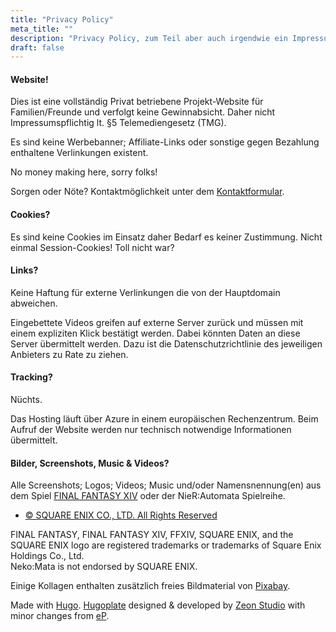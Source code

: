 ```yaml
---
title: "Privacy Policy"
meta_title: ""
description: "Privacy Policy, zum Teil aber auch irgendwie ein Impressum, der Neko:Mata FC aus Final Fantasy XIV"
draft: false
---
```


#### Website!

Dies ist eine vollständig Privat betriebene Projekt-Website für Familien/Freunde und verfolgt keine Gewinnabsicht. Daher nicht Impressumspflichtig lt. §5 Telemediengesetz (TMG).

Es sind keine Werbebanner; Affiliate-Links oder sonstige gegen Bezahlung enthaltene Verlinkungen existent.

No money making here, sorry folks!

Sorgen oder Nöte? Kontaktmöglichkeit unter dem [Kontaktformular](/contact).

#### Cookies?

Es sind keine Cookies im Einsatz daher Bedarf es keiner Zustimmung. Nicht einmal Session-Cookies! Toll nicht war?

#### Links?

Keine Haftung für externe Verlinkungen die von der Hauptdomain abweichen.

Eingebettete Videos greifen auf externe Server zurück und müssen mit einem expliziten Klick bestätigt werden. Dabei könnten Daten an diese Server übermittelt werden. Dazu ist die Datenschutzrichtlinie des jeweiligen Anbieters zu Rate zu ziehen.

#### Tracking?

Nüchts.

Das Hosting läuft über Azure in einem europäischen Rechenzentrum. Beim Aufruf der Website werden nur technisch notwendige Informationen übermittelt.

#### Bilder, Screenshots, Music & Videos?

Alle Screenshots; Logos; Videos; Music und/oder Namensnennung(en) aus dem Spiel [FINAL FANTASY XIV](https://de.finalfantasyxiv.com) oder der NieR:Automata Spielreihe.
* [© SQUARE ENIX CO., LTD. All Rights Reserved](https://support.na.square-enix.com/rule.php?id=5382&tag=authc)

FINAL FANTASY, FINAL FANTASY XIV, FFXIV, SQUARE ENIX, and the SQUARE ENIX logo are registered trademarks or trademarks of Square Enix Holdings Co., Ltd.  
Neko:Mata is not endorsed by SQUARE ENIX.

Einige Kollagen enthalten zusätzlich freies Bildmaterial von [Pixabay](https://pixabay.com/).

Made with [Hugo](https://gohugo.io). [Hugoplate](https://github.com/zeon-studio/hugoplate) designed & developed by [Zeon Studio](https://zeon.studio) with minor changes from [eP](https://electronicping.net).

